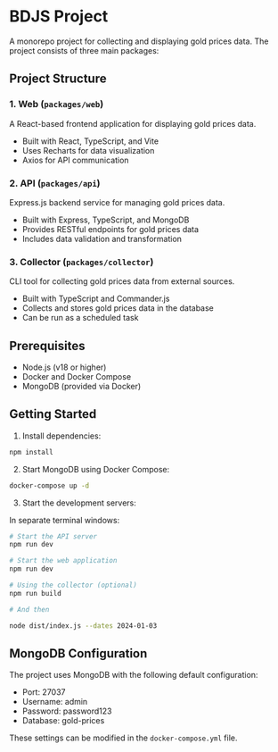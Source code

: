 # BDJS Project

A monorepo project for collecting and displaying gold prices data. The project consists of three main packages:

## Project Structure

### 1. Web (`packages/web`)
A React-based frontend application for displaying gold prices data.
- Built with React, TypeScript, and Vite
- Uses Recharts for data visualization
- Axios for API communication

### 2. API (`packages/api`)
Express.js backend service for managing gold prices data.
- Built with Express, TypeScript, and MongoDB
- Provides RESTful endpoints for gold prices data
- Includes data validation and transformation

### 3. Collector (`packages/collector`)
CLI tool for collecting gold prices data from external sources.
- Built with TypeScript and Commander.js
- Collects and stores gold prices data in the database
- Can be run as a scheduled task

## Prerequisites

- Node.js (v18 or higher)
- Docker and Docker Compose
- MongoDB (provided via Docker)

## Getting Started


1. Install dependencies:
```bash
npm install
```

2. Start MongoDB using Docker Compose:
```bash
docker-compose up -d
```

3. Start the development servers:

In separate terminal windows:

```bash
# Start the API server
npm run dev

# Start the web application
npm run dev

# Using the collector (optional)
npm run build

# And then

node dist/index.js --dates 2024-01-03

```


## MongoDB Configuration

The project uses MongoDB with the following default configuration:
- Port: 27037
- Username: admin
- Password: password123
- Database: gold-prices

These settings can be modified in the `docker-compose.yml` file. 